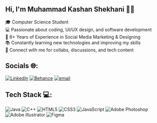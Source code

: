 ## Hi, I'm Muhammad Kashan Shekhani​ 👨‍💻

🎓 Computer Science Student</br>
💻 Passionate about coding, UI/UX design, and software development</br>
🎨 6+ Years of Experience in Social Media Marketing & Designing</br>
📚 Constantly learning new technologies and improving my skills</br>
🔗 Connect with me for collabs, discussions, and tech content</br>

## Socials 🌐:
 [![LinkedIn](https://img.shields.io/badge/LinkedIn-%230077B5.svg?logo=linkedin&logoColor=white)](https://www.linkedin.com/in/kashanshekhani/) [![Behance](https://img.shields.io/badge/Behance-1769ff?logo=behance&logoColor=white)](https://www.behance.net/kashanshekhani) [![email](https://img.shields.io/badge/Email-D14836?logo=gmail&logoColor=white)](mailto:kashanworks@gmail.com) 

## Tech Stack 💻:
![Java](https://img.shields.io/badge/java-%23ED8B00.svg?style=for-the-badge&logo=openjdk&logoColor=white) ![C++](https://img.shields.io/badge/c++-%2300599C.svg?style=for-the-badge&logo=c%2B%2B&logoColor=white) ![HTML5](https://img.shields.io/badge/html5-%23E34F26.svg?style=for-the-badge&logo=html5&logoColor=white) ![CSS3](https://img.shields.io/badge/css3-%231572B6.svg?style=for-the-badge&logo=css3&logoColor=white) ![JavaScript](https://img.shields.io/badge/javascript-%23323330.svg?style=for-the-badge&logo=javascript&logoColor=%23F7DF1E) ![Adobe Photoshop](https://img.shields.io/badge/adobe%20photoshop-%2331A8FF.svg?style=for-the-badge&logo=adobe%20photoshop&logoColor=white)  ![Adobe Illustrator](https://img.shields.io/badge/adobe%20illustrator-%23FF9A00.svg?style=for-the-badge&logo=adobe%20illustrator&logoColor=white) ![Figma](https://img.shields.io/badge/figma-%23F24E1E.svg?style=for-the-badge&logo=figma&logoColor=white)

<!-- GPRM ( https://gprm.itsvg.in ) -->
